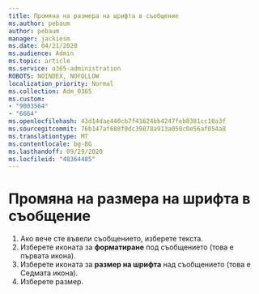 ```yaml
---
title: Промяна на размера на шрифта в съобщение
ms.author: pebaum
author: pebaum
manager: jackiesm
ms.date: 04/21/2020
ms.audience: Admin
ms.topic: article
ms.service: o365-administration
ROBOTS: NOINDEX, NOFOLLOW
localization_priority: Normal
ms.collection: Adm_O365
ms.custom:
- "9003564"
- "6664"
ms.openlocfilehash: 43d14dae440cb7f41624bb4247feb8381cc10a3f
ms.sourcegitcommit: 76b147af688f0dc39878a913a050c0e56af054a8
ms.translationtype: MT
ms.contentlocale: bg-BG
ms.lasthandoff: 09/29/2020
ms.locfileid: "48364485"
---
```

# <a name="change-the-font-size-in-a-message"></a>Промяна на размера на шрифта в съобщение

1. Ако вече сте въвели съобщението, изберете текста.
2. Изберете иконата за  **форматиране** под съобщението (това е първата икона).
3. Изберете иконата за  **размер на шрифта**  над съобщението (това е Седмата икона).
4. Изберете размер.
